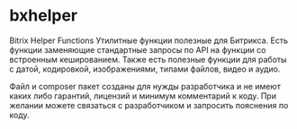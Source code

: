 # bxhelper
Bitrix Helper Functions
Утилитные функции полезные для Битрикса. Есть функции заменяющие стандартные запросы по API на функции со встроенным кешированием. Также есть полезные функции для работы с датой, кодировкой, изображениями, типами файлов, видео и аудио.

Файл и composer пакет созданы для нужды разработчика и не имеют каких либо гарантий, лицензий и минимум комментарий к коду. При желании можете связаться с разработчиком и запросить пояснения по коду.
